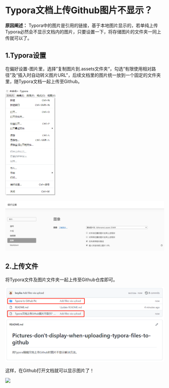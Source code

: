 # Typora文档上传Github图片不显示？

**原因阐述：** Typora中的图片是引用的链接，基于本地图片显示的，若单纯上传Typora必然会不显示文档内的图片，只要设置一下，将存储图片的文件夹一同上传就可以了。

## 1.Typora设置

在偏好设置-图片里，选择”复制图片到.assets文件夹“，勾选“有限使用相对路径”及“插入时自动转义图片URL"，后续文档里的图片统一放到一个固定的文件夹里，随Typora文档一起上传至Github。

<img src="Typora%20to%20Github%20Pic/1.png" style="zoom:50%;" />

![](Typora%20to%20Github%20Pic/2.png)



## 2.上传文件

将Typora文件及图片文件夹一起上传至Github仓库即可。

![](Typora%20to%20Github%20Pic/3.png)

这样，在Github打开文档就可以显示图片了！

![](Typora%E6%96%87%E6%A1%A3%E4%B8%8A%E4%BC%A0Github%E5%9B%BE%E7%89%87%E4%B8%8D%E6%98%BE%E7%A4%BA%EF%BC%9F.assets/4.png)



